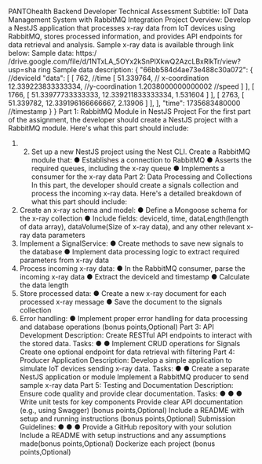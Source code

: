 PANTOhealth Backend Developer Technical Assessment
Subtitle: IoT Data Management System with RabbitMQ Integration
Project Overview:
Develop a NestJS application that processes x-ray data from IoT devices using
RabbitMQ, stores processed information, and provides API endpoints for data retrieval
and analysis.
Sample x-ray data is available through link below:
Sample data:
https:/ /drive.google.com/file/d/1NTxLA_5OYx2kSnPlXkwQ2AzcLBxRlkTr/view?usp=sha
ring
Sample data description:
{
"66bb584d4ae73e488c30a072": { //deviceId
"data": [
[
762, //time
[
51.339764, // x-coordination
12.339223833333334, //y-coordination
1.2038000000000002 //speed
]
],
[
1766,
[
51.33977733333333,
12.339211833333334,
1.531604
]
],
[
2763,
[
51.339782,
12.339196166666667,
2.13906
]
],
],
"time": 1735683480000 //timestamp
}
}
Part 1: RabbitMQ Module in NestJS Project
For the first part of the assignment, the developer should create a NestJS project with a
RabbitMQ module. Here's what this part should include:
1. 2. Set up a new NestJS project using the Nest CLI.
Create a RabbitMQ module that:
●
Establishes a connection to RabbitMQ
●
Asserts the required queues, including the x-ray queue
●
Implements a consumer for the x-ray data
Part 2: Data Processing and Collections
In this part, the developer should create a signals collection and process the incoming
x-ray data. Here's a detailed breakdown of what this part should include:
1. Create an x-ray schema and model:
●
Define a Mongoose schema for the x-ray collection
●
Include fields: deviceId, time, dataLength(length of data array),
dataVolume(Size of x-ray data), and any other relevant x-ray data
parameters
2. Implement a SignalService:
●
Create methods to save new signals to the database
●
Implement data processing logic to extract required parameters from x-ray
data
3. Process incoming x-ray data:
●
In the RabbitMQ consumer, parse the incoming x-ray data
●
Extract the deviceId and timestamp
●
Calculate the data length
4. Store processed data:
●
Create a new x-ray document for each processed x-ray message
●
Save the document to the signals collection
5. Error handling:
●
Implement proper error handling for data processing and database
operations (bonus points,Optional)
Part 3: API Development
Description: Create RESTful API endpoints to interact with the stored data.
Tasks:
●
●
Implement CRUD operations for Signals
Create one optional endpoint for data retrieval with filtering
Part 4: Producer Application
Description: Develop a simple application to simulate IoT devices sending x-ray data.
Tasks:
●
●
Create a separate NestJS application or module
Implement a RabbitMQ producer to send sample x-ray data
Part 5: Testing and Documentation
Description: Ensure code quality and provide clear documentation.
Tasks:
●
●
●
Write unit tests for key components
Provide clear API documentation (e.g., using Swagger) (bonus points,Optional)
Include a README with setup and running instructions (bonus points,Optional)
Submission Guidelines:
●
●
●
Provide a GitHub repository with your solution
Include a README with setup instructions and any assumptions made(bonus
points,Optional)
Dockerize each project (bonus points,Optional)